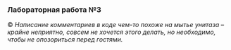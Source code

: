### Лабораторная работа №3

© *Написание комментариев в коде чем-то похоже на мытье унитаза – крайне неприятно, совсем не хочется этого делать, но необходимо, чтобы не опозориться перед гостями.*